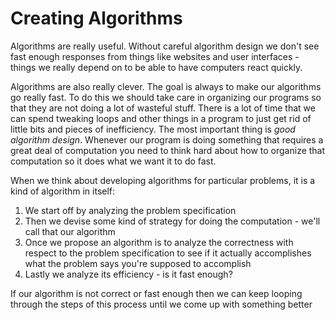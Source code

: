# Creating Algorithms

Algorithms are really useful. Without careful algorithm design we don't see fast enough responses from things like websites and user interfaces - things we really depend on to be able to have computers react quickly.

Algorithms are also really clever. The goal is always to make our algorithms go really fast. To do this we should take care in organizing our programs so that they are not doing a lot of wasteful stuff. There is a lot of time that we can spend tweaking loops and other things in a program to just get rid of little bits and pieces of inefficiency. The most important thing is *good algorithm design*. Whenever our program is doing something that requires a great deal of computation you need to think hard about how to organize that computation so it does what we want it to do fast.

When we think about developing algorithms for particular problems, it is a kind of algorithm in itself:

1. We start off by analyzing the problem specification
2. Then we devise some kind of strategy for doing the computation - we'll call that our algorithm
3. Once we propose an algorithm is to analyze the correctness with respect to the problem specification to see if it actually accomplishes what the problem says you're supposed to accomplish
4. Lastly we analyze its efficiency - is it fast enough?

If our algorithm is not correct or fast enough then we can keep looping through the steps of this process until we come up with something better
